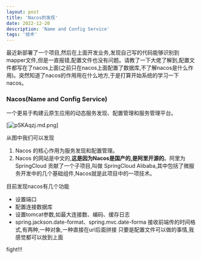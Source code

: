 ```yaml
---
layout: post
title: 'Nacos的发现'
date: 2022-12-20
description: 'Name and Config Service'
tags: '技术'
--- 
```

  最近新部署了一个项目,然后在上面开发业务,发现自己写的代码能够识别到mapper文件,但是一直报错,配置文件也没有问题。请教了一下大佬了解到,配置文件都写在了nacos上面(之前只在nacos上面配置了数据库,不了解nacos是什么作用)。突然知道了nacos的作用用在什么地方,于是打算开始系统的学习一下nacos。

### Nacos(Name and Config Service)
一个更易于构建云原生应用的动态服务发现、配置管理和服务管理平台。

[![pSKAqzj.md.png](https://s1.ax1x.com/2023/01/13/pSKAqzj.md.png)]

从图中我们可以发现
1. Nacos 的核心作用为服务发现和配置管理。
2. Nacos 的网站是中文的,**这是因为Nacos是国产的,是阿里开源的**。阿里为 SpringCloud 贡献了一个子项目,叫做 SpringCloud Alibaba,其中包括了微服务开发中的几个基础组件,Nacos就是此项目中的一项技术。

目前发现nacos有几个功能

- 设置端口
- 配置连接数据库
- 设置tomcat参数,如最大连接数、编码、缓存日志
- spring.jackson.date-format、spring.mvc.date-forma 接收前端传的时间格式,有两种,一种对象,一种直接在url后面拼接
只要是配置文件可以做的事情,我感觉都可以放到上面

fight!!!
